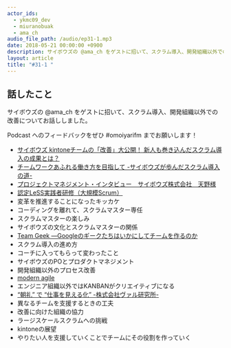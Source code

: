 ```yaml
---
actor_ids:
  - ykmc09_dev
  - miuranobuak
  - ama_ch
audio_file_path: /audio/ep31-1.mp3
date: 2018-05-21 00:00:00 +0900
description: サイボウズの @ama_ch をゲストに招いて、スクラム導入、開発組織以外での改善についてお話ししました。
layout: article
title: "#31-1 "
---
```


## 話したこと
サイボウズの @ama_ch をゲストに招いて、スクラム導入、開発組織以外での改善についてお話ししました。

Podcast へのフィードバックをぜひ #omoiyarifm までお願いします！

- [サイボウズ kintoneチームの「改善」大公開！ 新人も巻き込んだスクラム導入の成果とは？](https://employment.en-japan.com/engineerhub/entry/2017/02/28/143000)
- [チームワークあふれる働き方を目指して -サイボウズが歩んだスクラム導入の道-](https://www.slideshare.net/ama-ch/ss-86003462)
- [プロジェクトマネジメント・インタビュー　サイボウズ株式会社　天野様](http://inayama.hatenadiary.jp/entry/2018/03/16/074814)
- [認定LeSS実践者研修（大規模Scrum）](https://www.odd-e.jp/ja/news_20180131_2/index.html)
- 変革を推進することになったキッカケ
- コーディングを離れて、スクラムマスター専任
- スクラムマスターの楽しみ
- サイボウズの文化とスクラムマスターの関係
- [Team Geek ―Googleのギークたちはいかにしてチームを作るのか](https://www.amazon.co.jp/dp/4873116309)
- スクラム導入の進め方
- コーチに入ってもらって変わったこと
- サイボウズのPOとプロダクトマネジメント
- 開発組織以外のプロセス改善
- [modern agile](http://modernagile.org/)
- エンジニア組織以外ではKANBANがクリエイティブになる
- [“朝礼” で “仕事を見える化” -株式会社ヴァル研究所- ](http://www.nhk.or.jp/shutoken/ohayo/report/20180516.html)
- 異なるチームを支援するときの工夫
- 改善に向けた組織の協力
- ラージスケールスクラムへの挑戦
- kintoneの展望
- やりたい人を支援していくことでチームにその役割を作っていく
